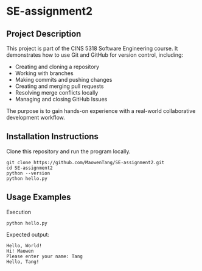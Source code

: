 # SE-assignment2

## Project Description
This project is part of the CINS 5318 Software Engineering course.
It demonstrates how to use Git and GitHub for version control, including:
- Creating and cloning a repository
- Working with branches
- Making commits and pushing changes
- Creating and merging pull requests
- Resolving merge conflicts locally
- Managing and closing GitHub Issues

The purpose is to gain hands-on experience with a real-world collaborative development workflow.

## Installation Instructions
Clone this repository and run the program locally.

    git clone https://github.com/MaowenTang/SE-assignment2.git
    cd SE-assignment2
    python --version
    python hello.py

## Usage Examples
Execution

    python hello.py

Expected output:

    Hello, World!
    Hi! Maowen
    Please enter your name: Tang
    Hello, Tang!

